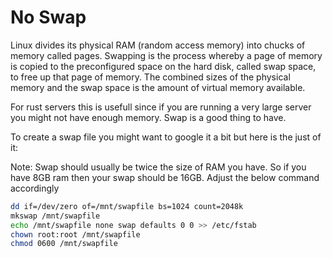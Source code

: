 # No Swap

Linux divides its physical RAM (random access memory) into chucks of memory called pages. Swapping is the process whereby a page of memory is copied to the preconfigured space on the hard disk, called swap space, to free up that page of memory. The combined sizes of the physical memory and the swap space is the amount of virtual memory available.

For rust servers this is usefull since if you are running a very large server you might not have enough memory. Swap is a good thing to have.

To create a swap file you might want to google it a bit but here is the just of it:

Note: Swap should usually be twice the size of RAM you have. So if you have 8GB ram then your swap should be 16GB. Adjust the below command accordingly
```bash
dd if=/dev/zero of=/mnt/swapfile bs=1024 count=2048k
mkswap /mnt/swapfile
echo /mnt/swapfile none swap defaults 0 0 >> /etc/fstab
chown root:root /mnt/swapfile 
chmod 0600 /mnt/swapfile
```